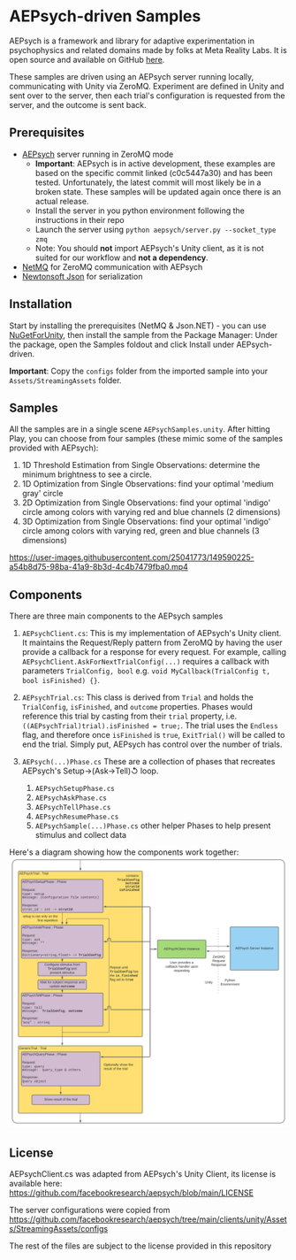# AEPsych-driven Samples

AEPsych is a framework and library for adaptive experimentation in psychophysics and related domains made by folks at Meta Reality Labs. It is open source and available on GitHub [here](https://github.com/facebookresearch/aepsych).

These samples are driven using an AEPsych server running locally, communicating with Unity via ZeroMQ. Experiment are defined in Unity and sent over to the server, then each trial's configuration is requested from the server, and the outcome is sent back.

## Prerequisites

- [AEPsych](hhttps://github.com/facebookresearch/aepsych/tree/c0c5447a301a112bc93d48fa4216a6b695572fbb) server running in ZeroMQ mode 
    - **Important**: AEPsych is in active development, these examples are based on the specific commit linked (c0c5447a30) and has been tested. Unfortunately, the latest commit will most likely be in a broken state. These samples will be updated again once there is an actual release.
    - Install the server in you python environment following the instructions in their repo
    - Launch the server using `python aepsych/server.py --socket_type zmq`
    - Note: You should **not** import AEPsych's Unity client, as it is not suited for our workflow and **not a dependency**.
- [NetMQ](https://www.nuget.org/packages/NetMQ/) for ZeroMQ communication with AEPsych
- [Newtonsoft Json](https://www.newtonsoft.com/json) for serialization

## Installation

Start by installing the prerequisites (NetMQ & Json.NET) - you can use [NuGetForUnity](https://github.com/GlitchEnzo/NuGetForUnity), then install the sample from the Package Manager: Under the package, open the Samples foldout and click Install under AEPsych-driven.

**Important**: Copy the `configs` folder from the imported sample into your `Assets/StreamingAssets` folder.

## Samples
All the samples are in a single scene `AEPsychSamples.unity`. After hitting Play, you can choose from four samples (these mimic some of the samples provided with AEPsych):

1. 1D Threshold Estimation from Single Observations: determine the minimum brightness to see a circle.
1. 1D Optimization from Single Observations: find your optimal 'medium gray' circle
1. 2D Optimization from Single Observations: find your optimal 'indigo' circle among colors with varying red and blue channels (2 dimensions)
1. 3D Optimization from Single Observations: find your optimal 'indigo' circle among colors with varying red, green and blue channels (3 dimensions)

https://user-images.githubusercontent.com/25041773/149590225-a54b8d75-98ba-41a9-8b3d-4c4b7479fba0.mp4

## Components
There are three main components to the AEPsych samples

1. `AEPsychClient.cs`: This is my implementation of AEPsych's Unity client. It maintains the Request/Reply pattern from ZeroMQ by having the user provide a callback for a response for every request. For example, calling `AEPsychClient.AskForNextTrialConfig(...)` requires a callback with parameters `TrialConfig, bool` e.g. `void MyCallback(TrialConfig t, bool isFinished) {}`.

1. `AEPsychTrial.cs`: This class is derived from `Trial` and holds the `TrialConfig`, `isFinished`, and `outcome` properties. Phases would reference this trial by casting from their `trial` property, i.e. `((AEPsychTrial)trial).isFinished = true;`. The trial uses the `Endless` flag, and therefore once `isFinished` is `true`, `ExitTrial()` will be called to end the trial. Simply put, AEPsych has control over the number of trials.

1. `AEPsych(...)Phase.cs` These are a collection of phases that recreates AEPsych's Setup→(Ask→Tell)↺ loop.
    1. `AEPsychSetupPhase.cs` 
    1. `AEPsychAskPhase.cs`
    1. `AEPsychTellPhase.cs`
    1. `AEPsychResumePhase.cs`
    1. `AEPsychSample(...)Phase.cs` other helper Phases to help present stimulus and collect data

Here's a diagram showing how the components work together:
![Diagram for the AEPsych components and how they work together](Images~/aepsych_structures.svg)

## License
AEPsychClient.cs was adapted from AEPsych's Unity Client, its license is available here: https://github.com/facebookresearch/aepsych/blob/main/LICENSE

The server configurations were copied from https://github.com/facebookresearch/aepsych/tree/main/clients/unity/Assets/StreamingAssets/configs

The rest of the files are subject to the license provided in this repository
